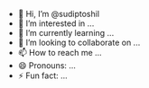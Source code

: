 - 👋 Hi, I’m @sudiptoshil
- 👀 I’m interested in ...
- 🌱 I’m currently learning ...
- 💞️ I’m looking to collaborate on ...
- 📫 How to reach me ...
- 😄 Pronouns: ...
- ⚡ Fun fact: ...

<!---
sudiptoshil/sudiptoshil is a ✨ special ✨ repository because its `README.md` (this file) appears on your GitHub profile.
You can click the Preview link to take a look at your changes.
--->

